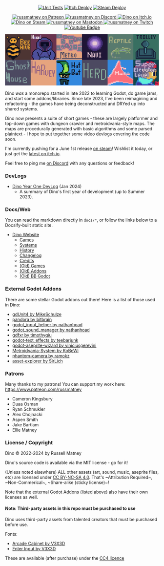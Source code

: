<p align="center">
  <a href="https://github.com/russmatney/dino/actions/workflows/unit_tests.yml"><img alt="Unit Tests" src="https://github.com/russmatney/dino/actions/workflows/unit_tests.yml/badge.svg" /></a>
  <a href="https://github.com/russmatney/dino/actions/workflows/itch_build_and_deploy.yml"><img alt="Itch Deploy" src="https://github.com/russmatney/dino/actions/workflows/itch_build_and_deploy.yml/badge.svg" /></a>
  <a href="https://github.com/russmatney/dino/actions/workflows/steam_build_and_deploy.yml"><img alt="Steam Deploy" src="https://github.com/russmatney/dino/actions/workflows/steam_build_and_deploy.yml/badge.svg" /></a>
 </p>

<p align="center">
<a href="https://www.patreon.com/russmatney">
<img alt="russmatney on Patreon" src=https://img.shields.io/badge/Patreon-Support%20this%20Project-%23f1465a?style=for-the-badge />
</a>
<a href="https://discord.gg/xZHWtGfAvF">
<img alt="russmatney on Discord" src="https://img.shields.io/discord/758750490015563776?style=for-the-badge&logo=discord&logoColor=fff&label=discord" />
</a>
<a href="https://russmatney.itch.io/dino">
<img alt="Dino on Itch.io" src="https://img.shields.io/badge/dino%20-%20?style=for-the-badge&logo=itch.io&logoColor=fff&label=itch.io&color=ef99ab" />
</a>
<a href="https://store.steampowered.com/app/2589550/Dino/">
<img alt="Dino on Steam" src="https://img.shields.io/badge/add%20to%20wishlist%20-%20?style=for-the-badge&logo=steam&label=steam&color=55abef" />
</a>
 <a href="https://mastodon.gamedev.place/@russmatney">
   <img alt="russmatney on Mastodon" src="https://img.shields.io/badge/Mastodon-teal?style=for-the-badge&logo=mastodon&logoColor=white" />
 </a>
 <a href="https://www.twitch.tv/russmatney">
   <img alt="russmatney on Twitch" src="https://img.shields.io/badge/Twitch-purple?style=for-the-badge&logo=twitch&logoColor=white" />
 </a>
<a href="https://www.youtube.com/@russmatney">
  <img src="https://img.shields.io/badge/Youtube-red?style=for-the-badge&logo=youtube&logoColor=white" alt="Youtube Badge"/>
</a>
</p>

<img src="docs/images/all_icons_bg_8x.png" alt="Dino Games and Addons"/>

Dino _was_ a monorepo started in late 2022 to learning Godot, do game
jams, and start some addons/libraries. Since late 2023, I've been reimagining
and refactoring - the games have being deconstructed and DRYed up into
shared systems.

Dino now presents a suite of short games - these are largely platformer and
top-down games with dungeon crawler and metroidvania-style maps. The
maps are procedurally generated with basic algorithms and some parsed
plaintext - I hope to put together some video devlogs covering the code soon.

I'm currently pushing for a June 1st release [on
steam](https://store.steampowered.com/app/2589550/Dino/)! Wishlist it today, or
just get the [latest on itch.io](https://russmatney.itch.io/dino).

Feel free to ping me [on Discord](https://discord.gg/xZHWtGfAvF) with any
questions or feedback!

### DevLogs

- [Dino Year One DevLog](https://www.youtube.com/watch?v=9cyAnNLGrZI) (Jan 2024)
  - A summary of Dino's first year of development (up to Summer 2023).

### Docs/Web

You can read the markdown directly in `docs/*`, or follow the links below to a
Docsify-built static site.

- [Dino Website](https://russmatney.github.io/dino/#/)
    - [Games](https://russmatney.github.io/dino/#/games)
    - [Systems](https://russmatney.github.io/dino/#/systems)
    - [History](https://russmatney.github.io/dino/#/history)
    - [Changelog](https://russmatney.github.io/dino/#/changelog)
    - [Credits](https://russmatney.github.io/dino/#/credits)
    - [(Old) Games](https://russmatney.github.io/dino/#/old/games)
    - [(Old) Addons](https://russmatney.github.io/dino/#/old/addons)
    - [(Old) BB Godot](https://russmatney.github.io/dino/#/old/bb_godot)

### External Godot Addons

There are some stellar Godot addons out there! Here is a list of those used in Dino:

- [gdUnit4 by MikeSchulze](https://github.com/MikeSchulze/gdUnit4)
- [pandora by bitbrain](https://github.com/bitbrain/pandora)
- [godot_input_helper by nathanhoad](https://github.com/nathanhoad/godot_input_helper)
- [godot_sound_manager by nathanhoad](https://github.com/nathanhoad/godot_sound_manager)
- [gdfxr by timothyqiu](https://github.com/timothyqiu/gdfxr)
- [godot-text_effects by teebarjunk](https://github.com/teebarjunk/godot-text_effects)
- [godot-aseprite-wizard by viniciusgerevini](https://github.com/viniciusgerevini/godot-aseprite-wizard)
- [Metroidvania-System by KoBeWi](https://github.com/KoBeWi/Metroidvania-System)
- [phantom-camera by ramokz](https://github.com/ramokz/phantom-camera)
- [asset-explorer by SirLich](https://github.com/SirLich/asset-explorer)

### Patrons

Many thanks to my patrons! You can support my work here: https://www.patreon.com/russmatney

- Cameron Kingsbury
- Duaa Osman
- Ryan Schmukler
- Alex Chojnacki
- Aspen Smith
- Jake Bartlam
- Ellie Matney

### License / Copyright

Dino © 2022-2024 by Russell Matney

Dino's source code is available via the MIT license - go for it!

(Unless noted elsewhere) ALL other assets (art, sound, music, aseprite files,
etc) are licensed under [CC BY-NC-SA 4.0](https://creativecommons.org/licenses/by-nc-sa/4.0/).
That's ~Attribution Required~, ~Non-Commerical~, ~Share-alike (sticky license)~!

Note that the external Godot Addons (listed above) also have their own licenses as well.

#### Note: Third-party assets in this repo must be purchased to use

Dino uses third-party assets from talented creators that must be purchased before use.

Fonts:

- [Arcade Cabinet by V3X3D](https://v3x3d.itch.io/arcade-cabinet)
- [Enter Input by V3X3D](https://v3x3d.itch.io/enter-input)

These are available (after purchase) under the [CC4 licence](https://creativecommons.org/licenses/by/4.0/legalcode)

